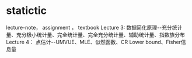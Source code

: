# statictic
lecture-note， assignment ， textbook
Lecture 3:
数据简化原理--充分统计量、充分极小统计量、完全统计量、完全充分统计量、辅助统计量、指数族分布
Lecture 4：
点估计--UMVUE、MLE、似然函数、CR Lower bound、Fisher信息量
